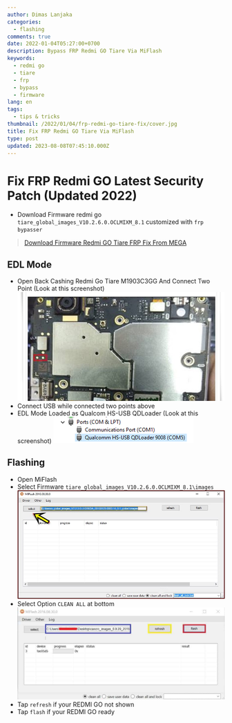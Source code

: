 ```yaml
---
author: Dimas Lanjaka
categories:
  - flashing
comments: true
date: 2022-01-04T05:27:00+0700
description: Bypass FRP Redmi GO Tiare Via MiFlash
keywords:
  - redmi go
  - tiare
  - frp
  - bypass
  - firmware
lang: en
tags:
  - tips & tricks
thumbnail: /2022/01/04/frp-redmi-go-tiare-fix/cover.jpg
title: Fix FRP Redmi GO Tiare Via MiFlash
type: post
updated: 2023-08-08T07:45:10.000Z
---
```


# Fix FRP Redmi GO Latest Security Patch (Updated 2022)
<!-- more -->
- Download Firmware redmi go `tiare_global_images_V10.2.6.0.OCLMIXM_8.1` customized with `frp bypasser`
> [Download Firmware Redmi GO Tiare FRP Fix From MEGA](https://mega.nz/file/OEFVBYJD#ptfhr6ADL6vwFu9ZikLnUkJqu9RfS-dUtBfvzDU_qMw)

## EDL Mode
- Open Back Cashing Redmi Go Tiare M1903C3GG And Connect Two Point (Look at this screenshot)
![](./frp-redmi-go-tiare-fix/Bypass%20FRP%20Redmi%20Go%20Tiare%20M1903C3GG.jpg)
- Connect USB while connected two points above
- EDL Mode Loaded as Qualcom HS-USB QDLoader (Look at this screenshot)
![Qualcom HS-USB QDLoader](./frp-redmi-go-tiare-fix/Qualcomm-HS-USB-Drivers-EDL-Mode.webp)

## Flashing
- Open MiFlash
- Select Firmware `tiare_global_images_V10.2.6.0.OCLMIXM_8.1\images`
![](./frp-redmi-go-tiare-fix/select%20firmware.jpg)
- Select Option `CLEAN ALL` at bottom
![](./frp-redmi-go-tiare-fix/full%20example.jpg)
- Tap `refresh` if your REDMI GO not shown
- Tap `flash` if your REDMI GO ready